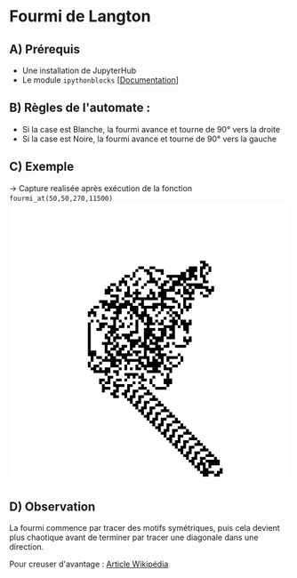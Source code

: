 # Fourmi de Langton

## A) Prérequis

- Une installation de JupyterHub
- Le module `ipythonblocks` [[Documentation](https://www.carnets.info/jupyter/ipythonblocks/)]

## B) Règles de l'automate :

- Si la case est Blanche, la fourmi avance et tourne de 90° vers la droite
- Si la case est Noire, la fourmi avance et tourne de 90° vers la gauche

## C) Exemple

-> Capture realisée après exécution de la fonction `fourmi_at(50,50,270,11500)`
![Exemple de la Fourmi de Langton](https://github.com/kurikawaii/automates_cellulaires/blob/main/Exemples/fourmi.png)

## D) Observation

La fourmi commence par tracer des motifs symétriques, puis cela devient plus chaotique avant de terminer par tracer une diagonale dans une direction. 

Pour creuser d'avantage : [Article Wikipédia](https://fr.wikipedia.org/wiki/Fourmi_de_Langton)